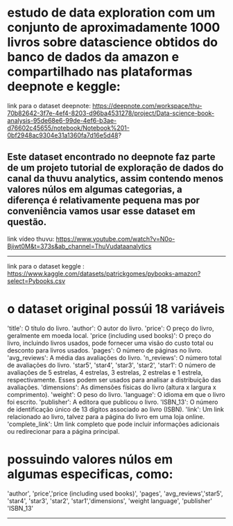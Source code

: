 # estudo de data exploration com um conjunto de aproximadamente 1000 livros sobre datascience obtidos do banco de dados da amazon e compartilhado nas plataformas deepnote e keggle:

link para o dataset deepnote: https://deepnote.com/workspace/thu-70b82642-3f7e-4ef4-8203-d96ba4531278/project/Data-science-book-analysis-95de68e6-99de-4ef6-b3ae-d76602c45655/notebook/Notebook%201-0bf2948ac9304e31a1360fa7d16e5d48?

## Este dataset encontrado no deepnote faz parte de um projeto tutorial de exploração de dados do canal da thuvu analytics, assim contendo menos valores núlos em algumas categorias, a diferença é relativamente pequena mas por conveniência vamos usar esse dataset em questão.

link vídeo thuvu: https://www.youtube.com/watch?v=N0o-Bjiwt0M&t=373s&ab_channel=ThuVudataanalytics

---
link para o dataset keggle : https://www.kaggle.com/datasets/patrickgomes/pybooks-amazon?select=Pybooks.csv

# o dataset original possúi 18 variáveis

'title': O título do livro.
'author': O autor do livro.
'price': O preço do livro, geralmente em moeda local.
'price (including used books)': O preço do livro, incluindo livros usados, pode fornecer uma visão do custo total ou desconto para livros usados.
'pages': O número de páginas no livro.
'avg_reviews': A média das avaliações do livro.
'n_reviews': O número total de avaliações do livro.
'star5', 'star4', 'star3', 'star2', 'star1': O número de avaliações de 5 estrelas, 4 estrelas, 3 estrelas, 2 estrelas e 1 estrela, respectivamente. Esses podem ser usados para analisar a distribuição das avaliações.
'dimensions': As dimensões físicas do livro (altura x largura x comprimento).
'weight': O peso do livro.
'language': O idioma em que o livro foi escrito.
'publisher': A editora que publicou o livro.
'ISBN_13': O número de identificação único de 13 dígitos associado ao livro (ISBN).
'link': Um link relacionado ao livro, talvez para a página do livro em uma loja online.
'complete_link': Um link completo que pode incluir informações adicionais ou redirecionar para a página principal.

# possuindo valores núlos em algumas especificas, como:
'author', 'price','price (including used books)', 'pages', 'avg_reviews','star5', 'star4', 'star3', 'star2', 'star1','dimensions', 'weight language', 'publisher'  'ISBN_13'

---

